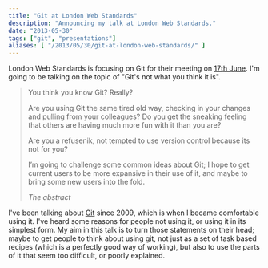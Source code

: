 ```yaml
---
title: "Git at London Web Standards"
description: "Announcing my talk at London Web Standards."
date: "2013-05-30"
tags: ["git", "presentations"]
aliases: [ "/2013/05/30/git-at-london-web-standards/" ]
---
```


London Web Standards is focusing on Git for their meeting on
[17th June](http://londonwebstandards.org/2013/05/lws-june-2013-gitdiet/). I'm
going to be talking on the topic of "Git's not what you think it is".

>You think you know Git? Really?
>
>Are you using Git the same tired old way, checking in your changes and pulling
>from your colleagues? Do you get the sneaking feeling that others are having
>much more fun with it than you are?
>
>Are you a refusenik, not tempted to use version control because its not for
>you?
>
>I’m going to challenge some common ideas about Git; I hope to get current users
>to be more expansive in their use of it, and maybe to bring some new users into
>the fold.
><footer><cite>The abstract</cite></footer>


I've been talking about [Git](https://alpha.app.net/abizern) since 2009, which
is when I became comfortable using it. I've heard some reasons for people not
using it, or using it in its simplest form. My aim in this talk is to turn those
statements on their head; maybe to get people to think about using git, not just
as a set of task based recipes (which is a perfectly good way of working), but
also to use the parts of it that seem too difficult, or poorly explained.
